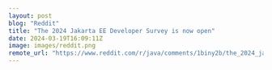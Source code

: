 ```yaml
---
layout: post
blog: "Reddit"
title: "The 2024 Jakarta EE Developer Survey is now open"
date: 2024-03-19T16:09:11Z
image: images/reddit.png
remote_url: "https://www.reddit.com/r/java/comments/1biny2b/the_2024_jakarta_ee_developer_survey_is_now_open/"
---
```


